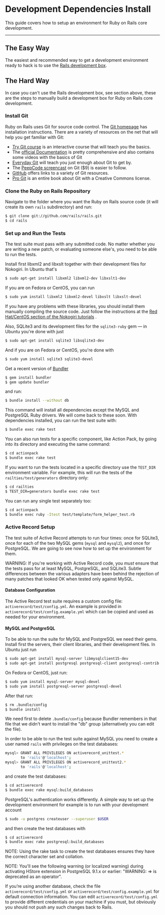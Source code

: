 Development Dependencies Install
================================

This guide covers how to setup an environment for Ruby on Rails core development.

--------------------------------------------------------------------------------

The Easy Way
------------

The easiest and recommended way to get a development environment ready to hack is to use the [Rails development box](https://github.com/rails/rails-dev-box).

The Hard Way
------------

In case you can't use the Rails development box, see section above, these are the steps to manually build a development box for Ruby on Rails core development.

### Install Git

Ruby on Rails uses Git for source code control. The [Git homepage](http://git-scm.com/) has installation instructions. There are a variety of resources on the net that will help you get familiar with Git:

* [Try Git course](http://try.github.com/) is an interactive course that will teach you the basics.
* The [official Documentation](http://git-scm.com/documentation) is pretty comprehensive and also contains some videos with the basics of Git
* [Everyday Git](http://schacon.github.com/git/everyday.html) will teach you just enough about Git to get by.
* The [PeepCode screencast](https://peepcode.com/products/git) on Git ($9) is easier to follow.
* [GitHub](http://help.github.com) offers links to a variety of Git resources.
* [Pro Git](http://git-scm.com/book) is an entire book about Git with a Creative Commons license.

### Clone the Ruby on Rails Repository

Navigate to the folder where you want the Ruby on Rails source code (it will create its own `rails` subdirectory) and run:

```bash
$ git clone git://github.com/rails/rails.git
$ cd rails
```

### Set up and Run the Tests

The test suite must pass with any submitted code. No matter whether you are writing a new patch, or evaluating someone else's, you need to be able to run the tests.

Install first libxml2 and libxslt together with their development files for Nokogiri. In Ubuntu that's

```bash
$ sudo apt-get install libxml2 libxml2-dev libxslt1-dev
```

If you are on Fedora or CentOS, you can run

```bash
$ sudo yum install libxml2 libxml2-devel libxslt libxslt-devel
```

If you have any problems with these libraries, you should install them manually compiling the source code. Just follow the instructions at the [Red Hat/CentOS section of the Nokogiri tutorials](http://nokogiri.org/tutorials/installing_nokogiri.html#red_hat__centos) .

Also, SQLite3 and its development files for the `sqlite3-ruby` gem — in Ubuntu you're done with just

```bash
$ sudo apt-get install sqlite3 libsqlite3-dev
```

And if you are on Fedora or CentOS, you're done with

```bash
$ sudo yum install sqlite3 sqlite3-devel
```

Get a recent version of [Bundler](http://gembundler.com/)

```bash
$ gem install bundler
$ gem update bundler
```

and run:

```bash
$ bundle install --without db
```

This command will install all dependencies except the MySQL and PostgreSQL Ruby drivers. We will come back to these soon. With dependencies installed, you can run the test suite with:

```bash
$ bundle exec rake test
```

You can also run tests for a specific component, like Action Pack, by going into its directory and executing the same command:

```bash
$ cd actionpack
$ bundle exec rake test
```

If you want to run the tests located in a specific directory use the `TEST_DIR` environment variable. For example, this will run the tests of the `railties/test/generators` directory only:

```bash
$ cd railties
$ TEST_DIR=generators bundle exec rake test
```

You can run any single test separately too:

```bash
$ cd actionpack
$ bundle exec ruby -Itest test/template/form_helper_test.rb
```

### Active Record Setup

The test suite of Active Record attempts to run four times: once for SQLite3, once for each of the two MySQL gems (`mysql` and `mysql2`), and once for PostgreSQL. We are going to see now how to set up the environment for them.

WARNING: If you're working with Active Record code, you _must_ ensure that the tests pass for at least MySQL, PostgreSQL, and SQLite3. Subtle differences between the various adapters have been behind the rejection of many patches that looked OK when tested only against MySQL.

#### Database Configuration

The Active Record test suite requires a custom config file: `activerecord/test/config.yml`. An example is provided in `activerecord/test/config.example.yml` which can be copied and used as needed for your environment.

#### MySQL and PostgreSQL

To be able to run the suite for MySQL and PostgreSQL we need their gems. Install first the servers, their client libraries, and their development files. In Ubuntu just run

```bash
$ sudo apt-get install mysql-server libmysqlclient15-dev
$ sudo apt-get install postgresql postgresql-client postgresql-contrib libpq-dev
```

On Fedora or CentOS, just run:

```bash
$ sudo yum install mysql-server mysql-devel
$ sudo yum install postgresql-server postgresql-devel
```

After that run:

```bash
$ rm .bundle/config
$ bundle install
```

We need first to delete `.bundle/config` because Bundler remembers in that file that we didn't want to install the "db" group (alternatively you can edit the file).

In order to be able to run the test suite against MySQL you need to create a user named `rails` with privileges on the test databases:

```bash
mysql> GRANT ALL PRIVILEGES ON activerecord_unittest.*
       to 'rails'@'localhost';
mysql> GRANT ALL PRIVILEGES ON activerecord_unittest2.*
       to 'rails'@'localhost';
```

and create the test databases:

```bash
$ cd activerecord
$ bundle exec rake mysql:build_databases
```

PostgreSQL's authentication works differently. A simple way to set up the development environment for example is to run with your development account

```bash
$ sudo -u postgres createuser --superuser $USER
```

and then create the test databases with

```bash
$ cd activerecord
$ bundle exec rake postgresql:build_databases
```

NOTE: Using the rake task to create the test databases ensures they have the correct character set and collation.

NOTE: You'll see the following warning (or localized warning) during activating HStore extension in PostgreSQL 9.1.x or earlier: "WARNING: => is deprecated as an operator".

If you’re using another database, check the file `activerecord/test/config.yml` or `activerecord/test/config.example.yml` for default connection information. You can edit `activerecord/test/config.yml` to provide different credentials on your machine if you must, but obviously you should not push any such changes back to Rails.

